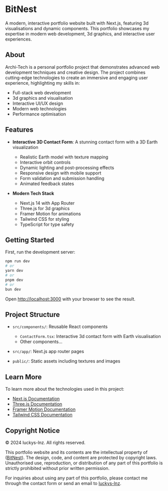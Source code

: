 # BitNest

A modern, interactive portfolio website built with Next.js, featuring 3d visualisations and dynamic components. This portfolio showcases my expertise in modern web development, 3d graphics, and interactive user experiences.

## About

Archi-Tech is a personal portfolio project that demonstrates advanced web development techniques and creative design. The project combines cutting-edge technologies to create an immersive and engaging user experience, highlighting my skills in:

- Full-stack web development
- 3d graphics and visualisation
- Interactive UI/UX design
- Modern web technologies
- Performance optimisation

## Features

- **Interactive 3D Contact Form**: A stunning contact form with a 3D Earth visualization
  - Realistic Earth model with texture mapping
  - Interactive orbit controls
  - Dynamic lighting and post-processing effects
  - Responsive design with mobile support
  - Form validation and submission handling
  - Animated feedback states

- **Modern Tech Stack**
  - Next.js 14 with App Router
  - Three.js for 3d graphics
  - Framer Motion for animations
  - Tailwind CSS for styling
  - TypeScript for type safety

## Getting Started

First, run the development server:

```bash
npm run dev
# or
yarn dev
# or
pnpm dev
# or
bun dev
```

Open [http://localhost:3000](http://localhost:3000) with your browser to see the result.

## Project Structure

- `src/components/`: Reusable React components
  - `ContactForm.tsx`: Interactive 3d contact form with Earth visualisation
  - Other components...

- `src/app/`: Next.js app router pages
- `public/`: Static assets including textures and images

## Learn More

To learn more about the technologies used in this project:

- [Next.js Documentation](https://nextjs.org/docs)
- [Three.js Documentation](https://threejs.org/docs/)
- [Framer Motion Documentation](https://www.framer.com/motion/)
- [Tailwind CSS Documentation](https://tailwindcss.com/docs)

## Copyright Notice

© 2024 luckys-lnz. All rights reserved.

This portfolio website and its contents are the intellectual property of ([BitNest](https://archi-tech-eight.vercel.app/)). The design, code, and content are protected by copyright laws. Unauthorised use, reproduction, or distribution of any part of this portfolio is strictly prohibited without prior written permission.

For inquiries about using any part of this portfolio, please contact me through the contact form or send an email to [luckys-lnz](mailto:luckyarchibong000@gmail.com).
